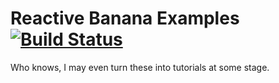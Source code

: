 Reactive Banana Examples [![Build Status](https://travis-ci.org/CRogers/reactive-banana-examples.svg?branch=master)](https://travis-ci.org/CRogers/reactive-banana-examples)
===

Who knows, I may even turn these into tutorials at some stage.
